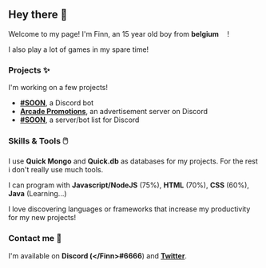 ## Hey there 👋

Welcome to my page! I'm Finn, an 15 year old boy from **belgium** <img src="https://image.flaticon.com/icons/png/512/321/321216.png" width="13"/>! 

I also play a lot of games in my spare time!


### Projects ✨

I'm working on a few projects!

* **[#SOON](https://github.com/FinnXDeezzz)**, a Discord bot
* **[Arcade Promotions](https://discord.gg/DbfkMa9P2K)**, an advertisement server on Discord
* **[#SOON](https://github.com/FinnXDeezzz)**, a server/bot list for Discord


### Skills & Tools 🖱️

I use **Quick Mongo** and **Quick.db** as databases for my projects. For the rest i don't really use much tools.

I can program with **Javascript/NodeJS** (75%), **HTML** (70%), **CSS** (60%), **Java** (Learning...)

I love discovering languages or frameworks that increase my productivity for my new projects!

### Contact me 🤝

I'm available on **Discord (&#60;/Finn&#62;#6666**) and **[Twitter](https://twitter.com/FinnXDeezzz)**.
